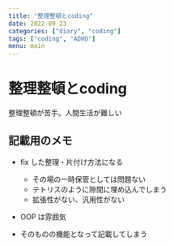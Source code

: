 ```yaml
---
title: "整理整頓とcoding"
date: 2022-09-23
categories: ["diary", "coding"]
tags: ["coding", "ADHD"]
menu: main
---
```


# 整理整頓とcoding

整理整頓が苦手。人間生活が難しい

## 記載用のメモ

- fix した整理・片付け方法になる
  - その場の一時保管としては問題ない
  - テトリスのように隙間に埋め込んでしまう
  - 拡張性がない、汎用性がない

- OOP は雰囲気
- そのものの機能となって記載してしまう
